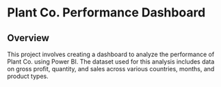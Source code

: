 # Plant Co. Performance Dashboard

## Overview
This project involves creating a dashboard to analyze the performance of Plant Co. using Power BI. The dataset used for this analysis includes data on gross profit, quantity, and sales across various countries, months, and product types.
